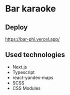 # Bar karaoke

## Deploy

https://bar-phi.vercel.app/

## Used technologies

- Next.js
- Typescript
- react-yandex-maps
- SCSS
- CSS Modules
